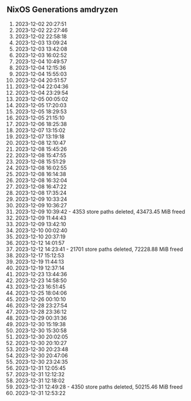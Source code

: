 ## NixOS Generations amdryzen
1.   2023-12-02 20:27:51
2.   2023-12-02 22:27:46
3.   2023-12-02 22:58:18
4.   2023-12-03 13:09:24
5.   2023-12-03 13:42:08
6.   2023-12-03 16:02:52
7.   2023-12-04 10:49:57
8.   2023-12-04 12:15:36
9.   2023-12-04 15:55:03
10.   2023-12-04 20:51:57
11.   2023-12-04 22:04:36
12.   2023-12-04 23:29:54
13.   2023-12-05 00:05:02
14.   2023-12-05 17:20:03
15.   2023-12-05 18:29:53
16.   2023-12-05 21:15:10
17.   2023-12-06 18:25:38
18.   2023-12-07 13:15:02
19.   2023-12-07 13:19:18
20.   2023-12-08 12:10:47
21.   2023-12-08 15:45:26
22.   2023-12-08 15:47:55
23.   2023-12-08 15:51:29
24.   2023-12-08 16:02:55
25.   2023-12-08 16:14:38
26.   2023-12-08 16:32:04
27.   2023-12-08 16:47:22
28.   2023-12-08 17:35:24
29.   2023-12-09 10:33:24
30.   2023-12-09 10:36:27
31.   2023-12-09 10:39:42 - 4353 store paths deleted, 43473.45 MiB freed
32.   2023-12-09 11:44:43
33.   2023-12-09 13:42:10
34.   2023-12-10 00:02:40
35.   2023-12-10 20:37:19
36.   2023-12-12 14:01:57
37.   2023-12-12 14:23:41 - 21701 store paths deleted, 72228.88 MiB freed
38.   2023-12-17 15:12:53 
39.   2023-12-19 11:44:13   
40.   2023-12-19 12:37:14   
41.   2023-12-23 13:44:36   
42.   2023-12-23 14:58:50   
43.   2023-12-23 16:51:45   
44.   2023-12-25 18:04:06   
45.   2023-12-26 00:10:10   
46.   2023-12-28 23:27:54   
47.   2023-12-28 23:36:12   
48.   2023-12-29 00:31:36   
49.   2023-12-30 15:19:38   
50.   2023-12-30 15:30:58   
51.   2023-12-30 20:02:05   
52.   2023-12-30 20:10:27   
53.   2023-12-30 20:23:48
54.   2023-12-30 20:47:06   
55.   2023-12-30 23:24:35   
56.   2023-12-31 12:05:45   
57.   2023-12-31 12:12:32   
58.   2023-12-31 12:18:02   
59.   2023-12-31 12:49:28 - 4350 store paths deleted, 50215.46 MiB freed
60.   2023-12-31 12:53:22